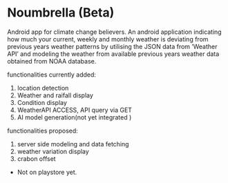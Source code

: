 # Noumbrella (Beta)

Android app for climate change believers.
An android application indicating how much your current, weekly and monthly weather is deviating from previous years weather patterns by utilising the JSON data from ’Weather API’ and modeling the weather from available previous years weather data obtained from NOAA database.

functionalities currently added:
1. location detection
2. Weather and raifall display
3. Condition display
4. WeatherAPI ACCESS, API query via GET 
5. AI model generation(not yet integrated )

functionalities proposed:
1. server side modeling and data fetching 
2. weather variation display
3. crabon offset 

* Not on playstore yet.
